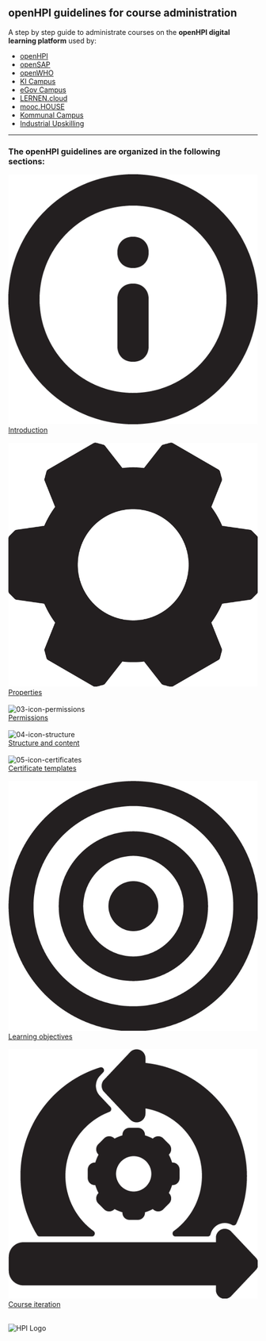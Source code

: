 ## openHPI guidelines for course administration



A step by step guide to administrate courses on the **openHPI digital learning platform** used by:


- [openHPI](https://open.hpi.de/)
- [openSAP](https://open.sap.com/)
- [openWHO](https://openwho.org/)
- [KI Campus](https://ki-campus.org/)
- [eGov Campus](https://egov-campus.org/)
- [LERNEN.cloud](https://lernen.cloud/)
- [mooc.HOUSE](https://mooc.house/)
- [Kommunal Campus](https://lernen.kommunalcampus.de/)
- [Industrial Upskilling](https://www.industrial-upskilling.de/)

- - -

### The openHPI guidelines are organized in the following sections:
![01-icon-intro](img/01-icon-intro.png)
<br>
[Introduction](https://teachingteamguidelines.readthedocs.io/#courseadministration/platform_tour/)<br>
<br>
![02-icon-properties](img/02-icon-properties.png)
<br>
[Properties](https://teachingteamguidelines.readthedocs.io/#courseadministration/courseproperties/)<br>
<br>
![03-icon-permissions](03-icon-permissions.png)
<br>
[Permissions](https://teachingteamguidelines.readthedocs.io/#courseadministration/permissions/)<br>
<br>
![04-icon-structure](04-icon-structure.png)
<br>
[Structure and content](https://teachingteamguidelines.readthedocs.io/#courseadministration/addcontent/modules/)<br>
<br>
![05-icon-certificates](05-icon-certificates.png)
<br>
[Certificate templates](https://teachingteamguidelines.readthedocs.io/#courseadministration/certificatetemplates/)<br>
<br>
![06-icon-learning-objectives](img/06-icon-learning-objectives.png)
<br>
[Learning objectives](https://teachingteamguidelines.readthedocs.io/#courseadministration/learningobjectives/)<br>
<br>
![07-icon-course-iteration](img/07-icon-course-iteration.png)
<br>
[Course iteration](https://teachingteamguidelines.readthedocs.io/#courseadministration/createcourseiteration/)<br>
<br>

![HPI Logo](img/HPI_Logo.png)
